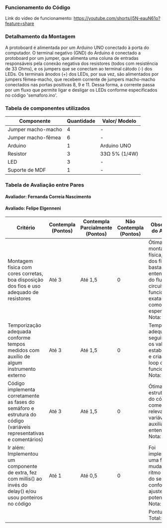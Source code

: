 ### Funcionamento do Código

Link do vídeo de funcionamento: https://youtube.com/shorts/j5N-eauN61o?feature=share

### Detalhamento da Montagem

A protoboard é alimentada por um Arduino UNO conectado à porta do computador. O terminal negativo (GND) do Arduino é conectado a protoboard por um jumper, que alimenta uma coluna de entradas responsáveis pela conexão negativa dos resistores (todos com resistência de 33 Ohms), e os jumpers que se conectam ao terminal cátodo (-) dos LEDs. Os terminais ânodos (+) dos LEDs, por sua vez, são alimentados por jumpers fêmea-macho, que recebem corrente de jumpers macho-macho conectados nas portas positivas 8, 9 e 11. Dessa forma, a corrente passa por um fluxo que permite ligar e desligar os LEDs conforme especificados no código 'semaforo.ino'.

### Tabela de componentes utilizados

|Componente |Quantidade |Valor/ Modelo |
|-|-|-|
|Jumper macho-macho | 4 | -|
|Jumper macho-fêmea | 6 | -|
|Arduino | 1 | Arduino UNO|
|Resistor | 3 | 33Ω  5% (1/4W) |
|LED | 3 | - |
|Suporte de MDF | 1 |- |


### Tabela de Avaliação entre Pares

#### Avaliador: Fernanda Correia Nascimento
#### Avaliado: Felipe Elgenneni

|Critério|	Contempla (Pontos)|	Contempla Parcialmente (Pontos)	|Não Contempla (Pontos)	|Observações do Avaliador|
|-|-|-|-|-|
|Montagem física com cores corretas, boa disposição dos fios e uso adequado de resistores	|Até 3	|Até 1,5	|0 | Ótima montagem física, as cores dos fios auxilia bastante no entendimento do fluxo do circuito, que funciona exatamente como esperado. Nota: 3 |	
|Temporização adequada conforme tempos medidos com auxílio de algum instrumento externo	|Até 3	|Até 1,5	|0 | Temporização adequada, seguindo todos os valores estabelecidos e criando um loop de funcionamento. Nota: 3 |	
|Código implementa corretamente as fases do semáforo e estrutura do código (variáveis representativas e comentários) |	Até 3|	Até 1,5 |	0 | Ótima estruturação do código, com comentários relevantes e variáveis que auxiliam no entendimento. Nota: 3 |	
|Ir além: Implementou um componente de extra, fez com millis() ao invés do delay() e/ou usou ponteiros no código |	Até 1 |	Até 0,5 |	0 | Foi implementada uma função de mudança de ritmo das fases do semáforo conforme ajustes no potenciometro. Nota: 1 |	
| | | | |Pontuação Total: 10|
